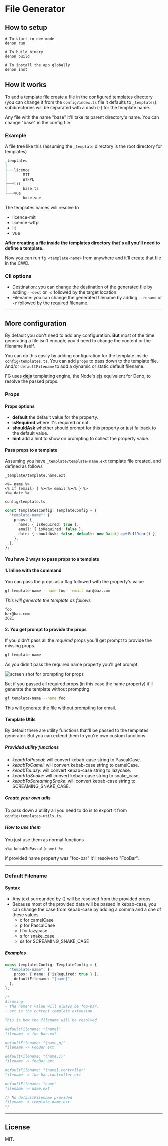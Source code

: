 # File Generator

## How to setup

```shell
# To start in dev mode
denon run

# To build binary
denon build

# To install the app globally
denon inst
```

## How it works

To add a template file create a file in the configured templates directory (you can change it from the `config/index.ts` file it defaults to `_templates`). subdirectories will be separated with a dash (-) for the template name.

Any file with the name "base" it'll take its parent directory's name. You can change "base" in the config file.

### Example

A file tree like this (assuming the `_template` directory is the root directory for templates)

```bash
_templates
|
├───licence
│       MIT
│       WTFPL
├───lit
│       base.ts
└───vue
        base.vue
```

The templates names will resolve to

- licence-mit
- licence-wtfpl
- lit
- vue

**After creating a file inside the templates directory that's all you'll need to define a template.**

Now you can run `fg <template-name>` from anywhere and it'll create that file in the CWD.

### Cli options

- Destination: you can change the destination of the generated file by adding `--dest` or `-d` followed by the target location.
- Filename: you can change the generated filename by adding `--rename` or `-r` followed by the required filename.

---

## More configuration

By default you don't need to add any configuration. **But** most of the time generating a file isn't enough; you'd need to change the content or the filename itself.

You can do this easily by adding configuration for the template inside `config/templates.ts`. You can add `props` to pass down to the template file. And/or `defaultFilename` to add a dynamic or static default filename.

FG uses **[dejs](https://deno.land/x/dejs@0.10.1)** templating engine, the Node's [ejs](https://ejs.co/) equivalent for Deno, to resolve the passed props.

### **Props**

#### **Props options**

- **default** the default value for the property.
- **isRequired** where it's required or not.
- **shouldAsk** whether should prompt for this property or just fallback to the default value.
- **hint** add a hint to show on prompting to collect the property value.

#### **Pass props to a template**

Assuming you have `_template/template-name.ext` template file created, and defined as follows

`_template/template.name.ext`

```ejs
<%= name %>
<% if (email) { %><%= email %><% } %>
<%= date %>
```

`config/template.ts`

```ts
const templatesConfig: TemplateConfig = {
  "template-name": {
    props: {
      name: { isRequired: true },
      email: { isRequired: false },
      date: { shouldAsk: false, default: new Date().getFullYear() },
    },
  },
};
```

#### You have 2 ways to pass props to a template

#### **1. Inline with the command**

You can pass the props as a flag followed with the property's value

```bash
gf template-name --name foo --email bar@baz.com
```

_This will generate the template as follows_

```ejs
foo
bar@baz.com
2021
```

#### **2. You get prompt to provide the props**

If you didn't pass all the _required_ props you'll get prompt to provide the missing props.

```bash
gf template-name
```

As you didn't pass the required name property you'll get prompt

![screen shot for prompting for props](/screen-shots/props-prompt.png)

But if you passed all required props (in this case the name property) it'll generate the template without prompting

```bash
gf template-name --name foo
```

This will generate the file without prompting for email.

#### **Template Utils**

By default there are utility functions that'll be passed to the templates generator. But you can extend them to you're own custom functions.

##### **Provided utility functions**

- _kebabToPascal_: will convert kebab-case string to PascalCase.
- _kebabToCamel_: will convert kebab-case string to camelCase.
- _kebabToLazy_: will convert kebab-case string to lazycase.
- _kebabToSnake_: will convert kebab-case string to snake_case.
- _kebabToScreamingSnake_: will convert kebab-case string to SCREAMING_SNAKE_CASE.

##### **Create your own utils**

To pass down a utility all you need to do is to export it from `config/templates-utils.ts`.

##### **How to use them**

You just use them as normal functions

```ejs
<%= kebabToPascal(name) %>
```

If provided name property was "foo-bar" it'll resolve to "FooBar".

---

### **Default Filename**

#### **Syntax**

- Any text surrounded by {} will be resolved from the provided props.
- Because most of the provided data will be passed in kebab-case, you can change the case from kebab-case by adding a comma and a one of these values
  - c for camelCase
  - p for PascalCase
  - l for lazycase
  - s for snake_case
  - ss for SCREAMING_SNAKE_CASE

##### **Examples**

```ts
const templatesConfig: TemplateConfig = {
  "template-name": {
    props: { name: { isRequired: true } },
    defaultFilename: "{name}",
  },
};

/*
Assuming
- the name's value will always be foo-bar.
- ext is the current template extension.

This is how the filename will be resolved

defaultFilename: "{name}"
filename -> foo-bar.ext

defaultFilename: "{name,p}"
filename -> FooBar.ext

defaultFilename: "{name,c}"
filename -> fooBar.ext

defaultFilename: "{name}.controller"
filename -> foo-bar.controller.ext

defaultFilename: "name"
filename -> name.ext

// No defaultFilename provided
filename -> template-name.ext
*/
```

---

## License

MIT.
